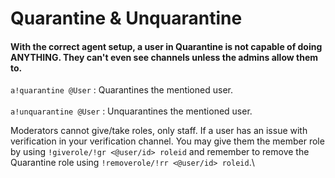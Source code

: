 # Quarantine & Unquarantine

#### With the correct agent setup, a user in Quarantine is not capable of doing ANYTHING. They can't even see channels unless the admins allow them to.

`a!quarantine @User` : Quarantines the mentioned user.\
\
`a!unquarantine @User` : Unquarantines the mentioned user.

Moderators cannot give/take roles, only staff. If a user has an issue with verification in your verification channel. You may give them the member role by using `!giverole/!gr <@user/id> roleid` and remember to remove the Quarantine role using `!removerole/!rr <@user/id> roleid`.\
